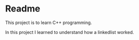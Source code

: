 # Readme 

This project is to learn C++ programming. 

In this project I learned to understand how a linkedlist worked. 